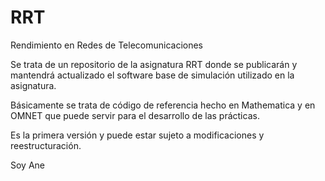 # RRT
Rendimiento en Redes de Telecomunicaciones

Se trata de un repositorio de la asignatura RRT donde se publicarán y mantendrá actualizado el software base de simulación utilizado en la asignatura.

Básicamente se trata de código de referencia hecho en Mathematica y en OMNET que puede servir para el desarrollo de las prácticas.

Es la primera versión y puede estar sujeto a modificaciones y reestructuración.

Soy Ane
